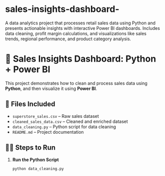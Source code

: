 # sales-insights-dashboard-
A data analytics project that processes retail sales data using Python and presents actionable insights with interactive Power BI dashboards. Includes data cleaning, profit margin calculations, and visualizations like sales trends, regional performance, and product category analysis.
# 🛒 Sales Insights Dashboard: Python + Power BI

This project demonstrates how to clean and process sales data using **Python**, and then visualize it using **Power BI**.

## 📁 Files Included

- `superstore_sales.csv` – Raw sales dataset
- `cleaned_sales_data.csv` – Cleaned and enriched dataset
- `data_cleaning.py` – Python script for data cleaning
- `README.md` – Project documentation

## 🧑‍💻 Steps to Run

1. **Run the Python Script**
   ```bash
   python data_cleaning.py
